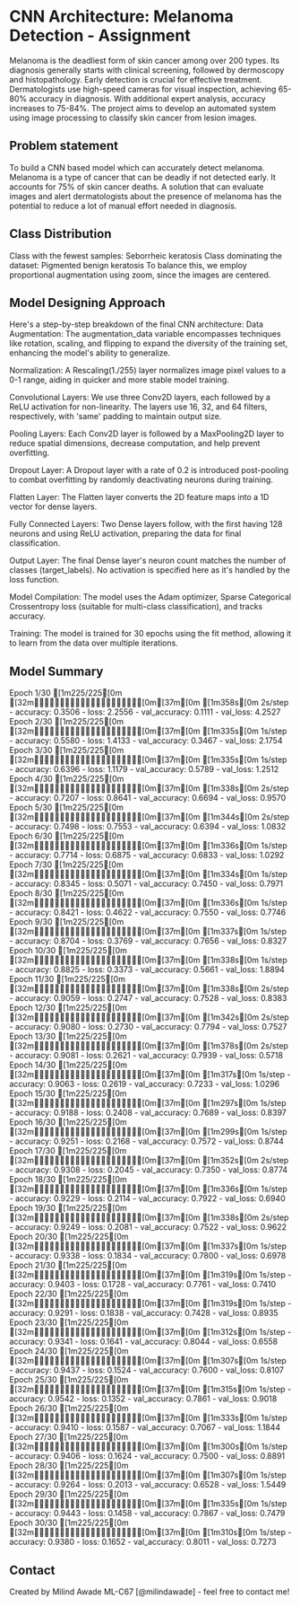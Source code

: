 # CNN Architecture: Melanoma Detection - Assignment
Melanoma is the deadliest form of skin cancer among over 200 types. Its diagnosis generally starts with clinical screening, followed by dermoscopy and histopathology. Early detection is crucial for effective treatment. Dermatologists use high-speed cameras for visual inspection, achieving 65-80% accuracy in diagnosis. With additional expert analysis, accuracy increases to 75-84%. The project aims to develop an automated system using image processing to classify skin cancer from lesion images.

## Problem statement

To build a CNN based model which can accurately detect melanoma. Melanoma is a type of cancer that can be deadly if not detected early. It accounts for 75% of skin cancer deaths. A solution that can evaluate images and alert dermatologists about the presence of melanoma has the potential to reduce a lot of manual effort needed in diagnosis.

## Class Distribution

Class with the fewest samples: Seborrheic keratosis
Class dominating the dataset: Pigmented benign keratosis
To balance this, we employ proportional augmentation using zoom, since the images are centered.


## Model Designing Approach

Here's a step-by-step breakdown of the final CNN architecture:
Data Augmentation: The augmentation_data variable encompasses techniques like rotation, scaling, and flipping to expand the diversity of the training set, enhancing the model's ability to generalize.

Normalization: A Rescaling(1./255) layer normalizes image pixel values to a 0-1 range, aiding in quicker and more stable model training.

Convolutional Layers: We use three Conv2D layers, each followed by a ReLU activation for non-linearity. The layers use 16, 32, and 64 filters, respectively, with 'same' padding to maintain output size.

Pooling Layers: Each Conv2D layer is followed by a MaxPooling2D layer to reduce spatial dimensions, decrease computation, and help prevent overfitting.

Dropout Layer: A Dropout layer with a rate of 0.2 is introduced post-pooling to combat overfitting by randomly deactivating neurons during training.

Flatten Layer: The Flatten layer converts the 2D feature maps into a 1D vector for dense layers.

Fully Connected Layers: Two Dense layers follow, with the first having 128 neurons and using ReLU activation, preparing the data for final classification.

Output Layer: The final Dense layer's neuron count matches the number of classes (target_labels). No activation is specified here as it's handled by the loss function.

Model Compilation: The model uses the Adam optimizer, Sparse Categorical Crossentropy loss (suitable for multi-class classification), and tracks accuracy.

Training: The model is trained for 30 epochs using the fit method, allowing it to learn from the data over multiple iterations.
 

## Model Summary

Epoch 1/30
[1m225/225[0m [32m━━━━━━━━━━━━━━━━━━━━[0m[37m[0m [1m358s[0m 2s/step - accuracy: 0.3506 - loss: 2.2556 - val_accuracy: 0.1111 - val_loss: 4.2527
Epoch 2/30
[1m225/225[0m [32m━━━━━━━━━━━━━━━━━━━━[0m[37m[0m [1m335s[0m 1s/step - accuracy: 0.5580 - loss: 1.4133 - val_accuracy: 0.3467 - val_loss: 2.1754
Epoch 3/30
[1m225/225[0m [32m━━━━━━━━━━━━━━━━━━━━[0m[37m[0m [1m335s[0m 1s/step - accuracy: 0.6396 - loss: 1.1179 - val_accuracy: 0.5789 - val_loss: 1.2512
Epoch 4/30
[1m225/225[0m [32m━━━━━━━━━━━━━━━━━━━━[0m[37m[0m [1m338s[0m 2s/step - accuracy: 0.7207 - loss: 0.8641 - val_accuracy: 0.6694 - val_loss: 0.9570
Epoch 5/30
[1m225/225[0m [32m━━━━━━━━━━━━━━━━━━━━[0m[37m[0m [1m344s[0m 2s/step - accuracy: 0.7498 - loss: 0.7553 - val_accuracy: 0.6394 - val_loss: 1.0832
Epoch 6/30
[1m225/225[0m [32m━━━━━━━━━━━━━━━━━━━━[0m[37m[0m [1m336s[0m 1s/step - accuracy: 0.7714 - loss: 0.6875 - val_accuracy: 0.6833 - val_loss: 1.0292
Epoch 7/30
[1m225/225[0m [32m━━━━━━━━━━━━━━━━━━━━[0m[37m[0m [1m334s[0m 1s/step - accuracy: 0.8345 - loss: 0.5071 - val_accuracy: 0.7450 - val_loss: 0.7971
Epoch 8/30
[1m225/225[0m [32m━━━━━━━━━━━━━━━━━━━━[0m[37m[0m [1m336s[0m 1s/step - accuracy: 0.8421 - loss: 0.4622 - val_accuracy: 0.7550 - val_loss: 0.7746
Epoch 9/30
[1m225/225[0m [32m━━━━━━━━━━━━━━━━━━━━[0m[37m[0m [1m337s[0m 1s/step - accuracy: 0.8704 - loss: 0.3769 - val_accuracy: 0.7656 - val_loss: 0.8327
Epoch 10/30
[1m225/225[0m [32m━━━━━━━━━━━━━━━━━━━━[0m[37m[0m [1m338s[0m 1s/step - accuracy: 0.8825 - loss: 0.3373 - val_accuracy: 0.5661 - val_loss: 1.8894
Epoch 11/30
[1m225/225[0m [32m━━━━━━━━━━━━━━━━━━━━[0m[37m[0m [1m338s[0m 2s/step - accuracy: 0.9059 - loss: 0.2747 - val_accuracy: 0.7528 - val_loss: 0.8383
Epoch 12/30
[1m225/225[0m [32m━━━━━━━━━━━━━━━━━━━━[0m[37m[0m [1m342s[0m 2s/step - accuracy: 0.9080 - loss: 0.2730 - val_accuracy: 0.7794 - val_loss: 0.7527
Epoch 13/30
[1m225/225[0m [32m━━━━━━━━━━━━━━━━━━━━[0m[37m[0m [1m378s[0m 2s/step - accuracy: 0.9081 - loss: 0.2621 - val_accuracy: 0.7939 - val_loss: 0.5718
Epoch 14/30
[1m225/225[0m [32m━━━━━━━━━━━━━━━━━━━━[0m[37m[0m [1m317s[0m 1s/step - accuracy: 0.9063 - loss: 0.2619 - val_accuracy: 0.7233 - val_loss: 1.0296
Epoch 15/30
[1m225/225[0m [32m━━━━━━━━━━━━━━━━━━━━[0m[37m[0m [1m297s[0m 1s/step - accuracy: 0.9188 - loss: 0.2408 - val_accuracy: 0.7689 - val_loss: 0.8397
Epoch 16/30
[1m225/225[0m [32m━━━━━━━━━━━━━━━━━━━━[0m[37m[0m [1m299s[0m 1s/step - accuracy: 0.9251 - loss: 0.2168 - val_accuracy: 0.7572 - val_loss: 0.8744
Epoch 17/30
[1m225/225[0m [32m━━━━━━━━━━━━━━━━━━━━[0m[37m[0m [1m352s[0m 2s/step - accuracy: 0.9308 - loss: 0.2045 - val_accuracy: 0.7350 - val_loss: 0.8774
Epoch 18/30
[1m225/225[0m [32m━━━━━━━━━━━━━━━━━━━━[0m[37m[0m [1m336s[0m 1s/step - accuracy: 0.9229 - loss: 0.2114 - val_accuracy: 0.7922 - val_loss: 0.6940
Epoch 19/30
[1m225/225[0m [32m━━━━━━━━━━━━━━━━━━━━[0m[37m[0m [1m338s[0m 2s/step - accuracy: 0.9249 - loss: 0.2081 - val_accuracy: 0.7522 - val_loss: 0.9622
Epoch 20/30
[1m225/225[0m [32m━━━━━━━━━━━━━━━━━━━━[0m[37m[0m [1m337s[0m 1s/step - accuracy: 0.9338 - loss: 0.1834 - val_accuracy: 0.7800 - val_loss: 0.6978
Epoch 21/30
[1m225/225[0m [32m━━━━━━━━━━━━━━━━━━━━[0m[37m[0m [1m319s[0m 1s/step - accuracy: 0.9403 - loss: 0.1728 - val_accuracy: 0.7761 - val_loss: 0.7410
Epoch 22/30
[1m225/225[0m [32m━━━━━━━━━━━━━━━━━━━━[0m[37m[0m [1m319s[0m 1s/step - accuracy: 0.9291 - loss: 0.1838 - val_accuracy: 0.7428 - val_loss: 0.8935
Epoch 23/30
[1m225/225[0m [32m━━━━━━━━━━━━━━━━━━━━[0m[37m[0m [1m312s[0m 1s/step - accuracy: 0.9341 - loss: 0.1641 - val_accuracy: 0.8044 - val_loss: 0.6558
Epoch 24/30
[1m225/225[0m [32m━━━━━━━━━━━━━━━━━━━━[0m[37m[0m [1m307s[0m 1s/step - accuracy: 0.9437 - loss: 0.1524 - val_accuracy: 0.7600 - val_loss: 0.8107
Epoch 25/30
[1m225/225[0m [32m━━━━━━━━━━━━━━━━━━━━[0m[37m[0m [1m315s[0m 1s/step - accuracy: 0.9542 - loss: 0.1352 - val_accuracy: 0.7861 - val_loss: 0.9018
Epoch 26/30
[1m225/225[0m [32m━━━━━━━━━━━━━━━━━━━━[0m[37m[0m [1m333s[0m 1s/step - accuracy: 0.9410 - loss: 0.1587 - val_accuracy: 0.7067 - val_loss: 1.1844
Epoch 27/30
[1m225/225[0m [32m━━━━━━━━━━━━━━━━━━━━[0m[37m[0m [1m300s[0m 1s/step - accuracy: 0.9406 - loss: 0.1624 - val_accuracy: 0.7500 - val_loss: 0.8891
Epoch 28/30
[1m225/225[0m [32m━━━━━━━━━━━━━━━━━━━━[0m[37m[0m [1m307s[0m 1s/step - accuracy: 0.9264 - loss: 0.2013 - val_accuracy: 0.6528 - val_loss: 1.5449
Epoch 29/30
[1m225/225[0m [32m━━━━━━━━━━━━━━━━━━━━[0m[37m[0m [1m335s[0m 1s/step - accuracy: 0.9443 - loss: 0.1458 - val_accuracy: 0.7867 - val_loss: 0.7479
Epoch 30/30
[1m225/225[0m [32m━━━━━━━━━━━━━━━━━━━━[0m[37m[0m [1m310s[0m 1s/step - accuracy: 0.9380 - loss: 0.1652 - val_accuracy: 0.8011 - val_loss: 0.7273


## Contact
Created by Milind Awade ML-C67 [@milindawade] - feel free to contact me!
